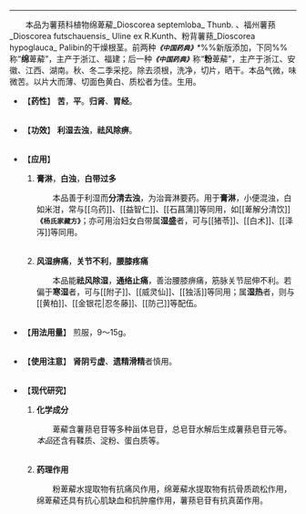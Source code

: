 ---
&emsp;&emsp;本品为薯蓣科植物绵萆薢_Dioscorea septemloba_ Thunb. 、福州薯蓣_Dioscorea futschauensis_ Uline ex R.Kunth、粉背薯蓣_Dioscorea hypoglauca_ Palibin的干燥根茎。前两种<dfn>**`《中国药典》`**\*</dfn>%%新版添加，下同%%称“**绵**萆薢”，主产于浙江、福建；后一种<dfn>**`《中国药典》`**</dfn>称“**粉**萆薢”，主产于浙江、安徽、江西、湖南。秋、冬二季采挖。除去须根，洗净，切片，晒干。本品气微，味微苦。以片大而薄、切面色黄白、质松者为佳。生用。

- 【**药性**】
	**苦**，**平**。**归肾**、**胃经**。<br></br>

- 【**功效**】
	**利湿去浊**，**祛风除痹**。<br></br>

- 【**应用**】
	1. **膏淋**，**白浊**，**白带过多**
		
		&emsp;&emsp;本品善于利湿而**分清去浊**，为治膏淋要药。用于**膏淋**，小便混浊，白如米泔，常与[[乌药]]、[[益智仁]]、[[石菖蒲]]等同用，如[[萆解分清饮]]**`《杨氏家藏方》`**；亦可用治妇女白带属**湿盛**者，可与[[猪苓]]、[[白术]]、[[泽泻]]等同用。<br></br>
	
	2. **风湿痹痛**，**关节不利**，**腰膝疼痛**
		
		&emsp;&emsp;本品能**祛风除湿**，**通络止痛**，善治腰膝痹痛，筋脉关节屈伸不利。若偏于**寒湿**者，可与[[附子]]、[[威灵仙]]、[[独活]]等同用；属**湿热**者，则与[[黄柏]]、[[金银花|忍冬藤]]、[[防己]]等配伍。<br></br>

- 【**用法用量**】
	煎服，9～15g。<br></br>

- 【**使用注意**】
	**肾阴亏虚**、**遗精滑精**者慎用。<br></br>

- 【**现代研究**】
	1. **化学成分**
		
		&emsp;&emsp;萆薢含薯蓣皂苷等多种甾体皂苷，总皂苷水解后生成薯蓣皂苷元等。<dfn>本品</dfn>还含有鞣质、淀粉、蛋白质等。<br></br>
	
	2. **药理作用**
		
		&emsp;&emsp;粉萆薢水提取物有抗痛风作用，绵萆薢水提取物有抗骨质疏松作用，绵萆薢还具有抗心肌缺血和抗肿瘤作用，薯蓣皂苷有抗真菌作用。